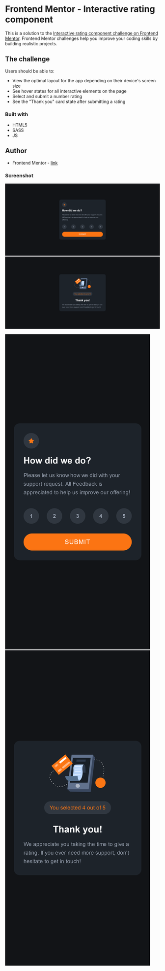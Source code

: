 # Frontend Mentor - Interactive rating component

This is a solution to the [Interactive rating component challenge on Frontend Mentor](https://www.frontendmentor.io/challenges/interactive-rating-component-koxpeBUmI). Frontend Mentor challenges help you improve your coding skills by building realistic projects.

## The challenge

Users should be able to:

- View the optimal layout for the app depending on their device's screen size
- See hover states for all interactive elements on the page
- Select and submit a number rating
- See the "Thank you" card state after submitting a rating

### Built with

- HTML5
- SASS
- JS

## Author

- Frontend Mentor - [link](https://www.frontendmentor.io/profile/codeph-0bia)

### Screenshot
![desktop](https://raw.githubusercontent.com/codeph-0bia/front-end-mentor-challenges/main/interactive-rating-component-main/screenshots/desktop-1.png)
![desktop](https://raw.githubusercontent.com/codeph-0bia/front-end-mentor-challenges/main/interactive-rating-component-main/screenshots/desktop-2.png)

![mobile](https://raw.githubusercontent.com/codeph-0bia/front-end-mentor-challenges/main/interactive-rating-component-main/screenshots/mobile-1.png)
![mobile](https://raw.githubusercontent.com/codeph-0bia/front-end-mentor-challenges/main/interactive-rating-component-main/screenshots/mobile-2.png)
